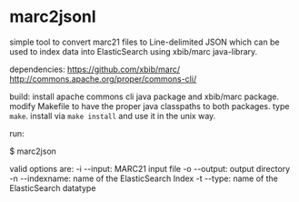 # marc2jsonl
simple tool to convert marc21 files to Line-delimited JSON which can be used to index data into ElasticSearch using xbib/marc java-library.

dependencies:
https://github.com/xbib/marc/
http://commons.apache.org/proper/commons-cli/

build:
install apache commons cli java package and xbib/marc package.
modify Makefile to have the proper java classpaths to both packages.
type `make`. install via `make install` and use it in the unix way.

run:

$ marc2json <OPTARG>

valid options are:
-i --input:	MARC21 input file
-o --output: 	output directory
-n --indexname: name of the ElasticSearch Index
-t --type:	name of the ElasticSearch datatype
